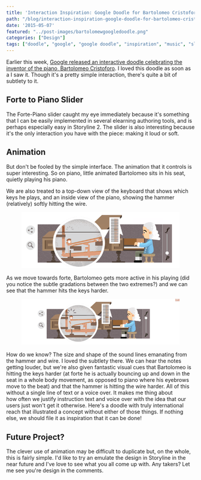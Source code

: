 ```yaml
---
title: 'Interaction Inspiration: Google Doodle for Bartolomeo Cristoforo'
path: "/blog/interaction-inspiration-google-doodle-for-bartolomeo-cristoforo"
date: '2015-05-07'
featured: "../post-images/bartolomewgoogledoodle.png"
categories: ["Design"]
tags: ["doodle", "google", "google doodle", "inspiration", "music", "slider"]
---
```


Earlier this week, [Google released an interactive doodle celebrating the inventor of the piano, Bartolomeo Cristoforo](http://www.google.com/doodles/bartolomeo-cristoforis-360th-birthday). I loved this doodle as soon as a I saw it. Though it's a pretty simple interaction, there's quite a bit of subtlety to it.

## Forte to Piano Slider

The Forte-Piano slider caught my eye immediately because it's something that I can be easily implemented in several elearning authoring tools, and is perhaps especially easy in Storyline 2\. The slider is also interesting because it's the only interaction you have with the piece: making it loud or soft.

## Animation

But don't be fooled by the simple interface. The animation that it controls is super interesting. So on piano, little animated Bartolomeo sits in his seat, quietly playing his piano.

We are also treated to a top-down view of the keyboard that shows which keys he plays, and an inside view of the piano, showing the hammer (relatively) softly hitting the wire.

<figure>
  <img src="../post-images/bartsoft.gif" alt="playing the piano softly" />
</figure>

As we move towards forte, Bartolomeo gets more active in his playing (did you notice the subtle gradations between the two extremes?) and we can see that the hammer hits the keys harder.

<figure>
  <img src="../post-images/bartloud.gif" alt="playing the piano loudly" />
</figure>

How do we know? The size and shape of the sound lines emanating from the hammer and wire. I loved the subtlety there. We can hear the notes getting louder, but we're also given fantastic visual cues that Bartolomeo is hitting the keys harder (at forte he is actually bouncing up and down in the seat in a whole body movement, as opposed to piano where his eyebrows move to the beat) and that the hammer is hitting the wire harder. All of this without a single line of text or a voice over. It makes me thing about how often we justify instruction text and voice over with the idea that our users just won't get it otherwise. Here's a doodle with truly international reach that illustrated a concept without either of those things. If nothing else, we should file it as inspiration that it can be done!

## Future Project?

The clever use of animation may be difficult to duplicate but, on the whole, this is fairly simple. I'd like to try an emulate the design in Storyline in the near future and I've love to see what you all come up with. Any takers? Let me see you're design in the comments.
